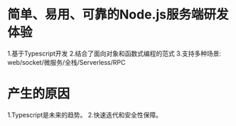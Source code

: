 # 简单、易用、可靠的Node.js服务端研发体验
1.基于Typescript开发
2.结合了面向对象和函数式编程的范式
3.支持多种场景: web/socket/微服务/全栈/Serverless/RPC

# 产生的原因
1.Typescript是未来的趋势。
2.快速迭代和安全性保障。